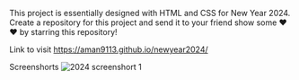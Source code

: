 This project is essentially designed with HTML and CSS for New Year 2024. Create a repository for this project and send it to your friend
show some ❤❤ by starring this repository!

Link to visit https://aman9113.github.io/newyear2024/

Screenshorts 
![2024 screenshort 1](https://github.com/aman9113/newyear2024/assets/92121302/15d4f44d-645c-4422-bd6d-f0f0bfecb218)

